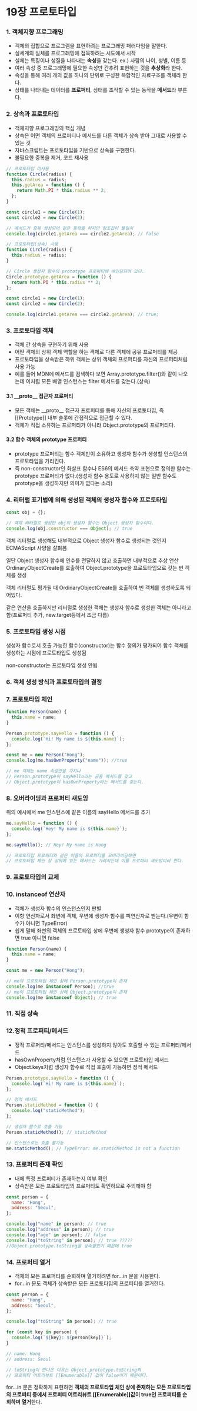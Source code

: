 # 19장 프로토타입

### 1. 객체지향 프로그래밍

- 객체의 집합으로 프로그램을 표현하려는 프로그래밍 패러다임을 말한다.
- 실세계의 실체를 프로그래밍에 접목하려는 시도에서 시작
- 실체는 특징이나 성질을 나타내는 **속성**을 갖는다. ex.) 사람의 나이, 성별, 이름 등
- 여러 속성 중 프로그래밍에 필요한 속성만 간추려 표현하는 것을 **추상화**라 한다.
- 속성을 통해 여러 개의 값을 하나의 단위로 구성한 복합적인 자료구조를 객체라 한다.
- 상태를 나타내는 데이터를 **프로퍼티**, 상태를 조작할 수 있는 동작을 **메서드**라 부른다.

### 2. 상속과 프로토타입

- 객체지향 프로그래밍의 핵심 개념
- 상속은 어떤 객체의 프로퍼티나 메서드를 다른 객체가 상속 받아 그대로 사용할 수 있는 것
- 자바스크립트는 프로토타입을 기반으로 상속을 구현한다.
- 불필요한 중복을 제거, 코드 재사용

```js
// 프로토타입 미사용
function Circle(radius) {
  this.radius = radius;
  this.getArea = function () {
    return Math.PI * this.radius ** 2;
  };
}

const circle1 = new Circle(1);
const circle2 = new Circle(2);

// 메서드가 중복 생성되어 같은 동작을 하지만 참조값이 불일치
console.log(circle1.getArea === circle2.getArea); // false

// 프로토타입(상속) 사용
function Circle(radius) {
  this.radius = radius;
}

// Circle 생성자 함수의 prototype 프로퍼티에 바인딩되어 있다.
Circle.prototype.getArea = function () {
  return Math.PI * this.radius ** 2;
};

const circle1 = new Circle(1);
const circle2 = new Circle(2);

console.log(circle1.getArea === circle2.getArea); // true;
```

### 3. 프로토타입 객체

- 객체 간 상속을 구현하기 위해 사용
- 어떤 객체의 상위 객체 역할을 하는 객체로 다른 객체에 공유 프로퍼티를 제공
- 프로토타입을 상속받은 하위 객체는 상위 객체의 프로퍼티를 자신의 프로퍼티처럼 사용 가능
- 예를 들어 MDN에 메서드를 검색하다 보면 Array.prototype.filter()와 같이 나오는데 이처럼 모든 배열 인스턴스는 filter 메서드를 갖는다.(상속)

#### 3.1 \_\_proto\_\_ 접근자 프로퍼티

- 모든 객체는 \_\_proto\_\_ 접근자 프로퍼티를 통해 자신의 프로토타입, 즉 \[[Prototype]] 내부 슬롯에 간접적으로 접근할 수 있다.
- 객체가 직접 소유하는 프로퍼티가 아니라 Object.prototype의 프로퍼티다.

#### 3.2 함수 객체의 prototype 프로퍼티

- prototype 프로퍼티는 함수 객체만이 소유하고 생성자 함수가 생성할 인스턴스의 프로토타입을 가리킨다.
- 즉 non-constructor인 화살표 함수나 ES6의 메서드 축약 표현으로 정의한 함수는 prototype 프로퍼티가 없다.(생성자 함수 용도로 사용하지 않는 일반 함수도 prototype을 생성하지만 의미가 없다는 소리)

### 4. 리터럴 표기법에 의해 생성된 객체의 생성자 함수와 프로토타입

```js
const obj = {};

// 객체 리터럴로 생성한 obj의 생성자 함수는 Object 생성자 함수이다.
console.log(obj.constructor === Object); // true
```

객체 리터럴로 생성해도 내부적으로 Object 생성자 함수로 생성되는 것인지 ECMAScript 사양을 살펴봄

일단 Object 생성자 함수에 인수를 전달하지 않고 호출하면 내부적으로 추상 연산 OrdinaryObjectCreate를 호출하여 Object.prototype을 프로토타입으로 갖는 빈 객체를 생성

객체 리터럴도 평가될 때 OrdinaryObjectCreate를 호출하여 빈 객체를 생성하도록 되어있다.

같은 연산을 호출하지만 리터럴로 생성한 객체는 생성자 함수로 생성한 객체는 아니라고 함(프로퍼티 추가, new.target등에서 조금 다름)

### 5. 프로토타입 생성 시점

생성자 함수로서 호출 가능한 함수(constructor)는 함수 정의가 평가되어 함수 객체를 생성하는 시점에 프로토타입도 생성됨

non-constructor는 프로토타입 생성 안됨

### 6. 객체 생성 방식과 프로토타입의 결정

### 7. 프로토타입 체인

```js
function Person(name) {
  this.name = name;
}

Person.prototype.sayHello = function () {
  console.log(`Hi! My name is ${this.name}`);
};

const me = new Person("Hong");
console.log(me.hasOwnProperty("name")); //true

// me 객체는 name 속성만을 가지나
// Person.prototype이 sayHello라는 공용 메서드를 갖고
// Object.prototype이 hasOwnProperty라는 메서드를 갖는다.
```

### 8. 오버라이딩과 프로퍼티 섀도잉

위의 예시에서 me 인스턴스에 같은 이름의 sayHello 메서드를 추가

```js
me.sayHello = function () {
  console.log(`Hey! My name is ${this.name}`);
};

me.sayHello(); // Hey! My name is Hong

// 프로토타입 프로퍼티와 같은 이름의 프로퍼티를 오버라이딩하면
// 프로토타입 체인 상 상위에 있는 메서드는 가려지는데 이를 프로퍼티 섀도잉이라 한다.
```

### 9. 프로토타입의 교체

### 10. instanceof 연산자

- 객체가 생성자 함수의 인스턴스인지 판별
- 이항 연산자로서 좌변에 객체, 우변에 생성자 함수를 피연산자로 받는다.(우변이 함수가 아니면 TypeError)
- 쉽게 말해 좌변의 객체의 프로토타입 상에 우변에 생성자 함수 prototype이 존재하면 true 아니면 false

```js
function Person(name) {
  this.name = name;
}

const me = new Person("Hong");

// me의 프로토타입 체인 상에 Person.prototype이 존재
console.log(me instanceof Person); //true
// me의 프로토타입 체인 상에 Object.prototype이 존재
console.log(me instanceof Object); // true
```

### 11. 직접 상속

### 12.정적 프로퍼티/메서드

- 정적 프로퍼티/메서드는 인스턴스를 생성하지 않아도 호출할 수 있는 프로퍼티/메서드
- hasOwnProperty처럼 인스턴스가 사용할 수 있으면 프로토타입 메서드
- Object.keys처럼 생성자 함수로 직접 호출이 가능하면 정적 메서드

```js
Person.prototype.sayHello = function () {
  console.log(`Hi! My name is ${this.name}`);
};

// 정적 메서드
Person.staticMethod = function () {
  console.log("staticMethod");
};

// 생성자 함수로 호출 가능
Person.staticMethod(); // staticMethod

// 인스턴스로는 호출 불가능
me.staticMethod(); // TypeError: me.staticMethod is not a function
```

### 13. 프로퍼티 존재 확인

- 내에 특정 프로퍼티가 존재하는지 여부 확인
- 상속받은 모든 프로토타입의 프로퍼티도 확인하므로 주의해야 함

```js
const person = {
  name: "Hong",
  address: "Seoul",
};

console.log("name" in person); // true
console.log("address" in person); // true
console.log("age" in person); // false
console.log("toString" in person); // true ?????
//Object.prototype.toString을 상속받았기 때문에 true
```

### 14. 프로퍼티 열거

- 객체의 모든 프로퍼티를 순회하며 열거하려면 for…in 문을 사용한다.
- for…in 문도 객체가 상속받은 모든 프로토타입의 프로퍼티를 열거한다.

```js
const person = {
  name: "Hong",
  address: "Seoul",
};

console.log("toString" in person); // true

for (const key in person) {
  console.log(`${key}: ${person[key]}`);
}

// name: Hong
// address: Seoul

// toString이 안나온 이유는 Object.prototype.toString의
// 프로퍼티 어트리뷰트 [[Enumerable]] 값이 false이기 때문이다.
```

for…in 문은 정확하게 표현하면 **객체의 프로토타입 체인 상에 존재하는 모든 프로토타입의 프로퍼티 중에서 프로퍼티 어트리뷰트 \[[Enumerable]]값이 true인 프로퍼티를 순회하며 열거**한다.
